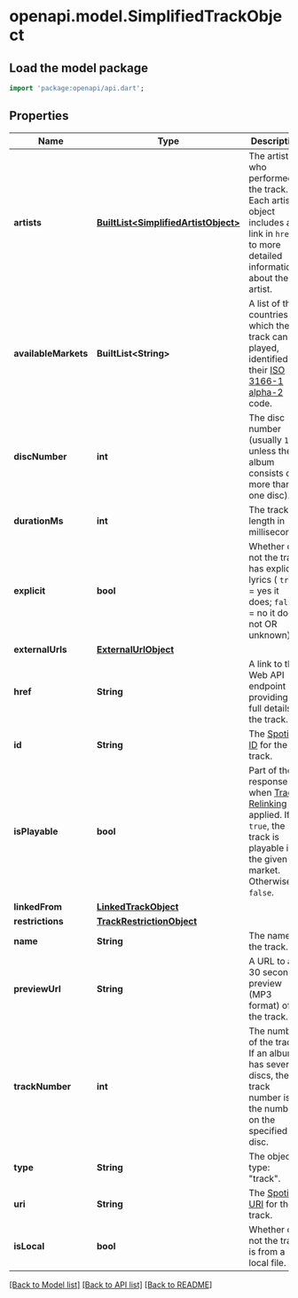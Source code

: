 # openapi.model.SimplifiedTrackObject

## Load the model package
```dart
import 'package:openapi/api.dart';
```

## Properties
Name | Type | Description | Notes
------------ | ------------- | ------------- | -------------
**artists** | [**BuiltList&lt;SimplifiedArtistObject&gt;**](SimplifiedArtistObject.md) | The artists who performed the track. Each artist object includes a link in `href` to more detailed information about the artist. | [optional] 
**availableMarkets** | **BuiltList&lt;String&gt;** | A list of the countries in which the track can be played, identified by their [ISO 3166-1 alpha-2](http://en.wikipedia.org/wiki/ISO_3166-1_alpha-2) code.  | [optional] 
**discNumber** | **int** | The disc number (usually `1` unless the album consists of more than one disc). | [optional] 
**durationMs** | **int** | The track length in milliseconds. | [optional] 
**explicit** | **bool** | Whether or not the track has explicit lyrics ( `true` = yes it does; `false` = no it does not OR unknown). | [optional] 
**externalUrls** | [**ExternalUrlObject**](ExternalUrlObject.md) |  | [optional] 
**href** | **String** | A link to the Web API endpoint providing full details of the track. | [optional] 
**id** | **String** | The [Spotify ID](/documentation/web-api/concepts/spotify-uris-ids) for the track.  | [optional] 
**isPlayable** | **bool** | Part of the response when [Track Relinking](/documentation/web-api/concepts/track-relinking/) is applied. If `true`, the track is playable in the given market. Otherwise `false`.  | [optional] 
**linkedFrom** | [**LinkedTrackObject**](LinkedTrackObject.md) |  | [optional] 
**restrictions** | [**TrackRestrictionObject**](TrackRestrictionObject.md) |  | [optional] 
**name** | **String** | The name of the track. | [optional] 
**previewUrl** | **String** | A URL to a 30 second preview (MP3 format) of the track.  | [optional] 
**trackNumber** | **int** | The number of the track. If an album has several discs, the track number is the number on the specified disc.  | [optional] 
**type** | **String** | The object type: \"track\".  | [optional] 
**uri** | **String** | The [Spotify URI](/documentation/web-api/concepts/spotify-uris-ids) for the track.  | [optional] 
**isLocal** | **bool** | Whether or not the track is from a local file.  | [optional] 

[[Back to Model list]](../README.md#documentation-for-models) [[Back to API list]](../README.md#documentation-for-api-endpoints) [[Back to README]](../README.md)


